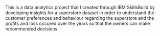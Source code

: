 This is a data analytics project that I created through IBM SkillsBuild by developing insights for a superstore dataset in order to understand the customer preferences and behaviour regarding the superstore and the profits and loss occured over the years so that the owners can make recommended decisions
